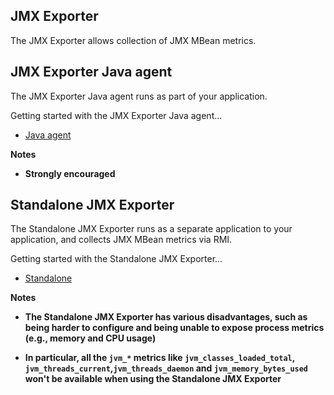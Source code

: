 JMX Exporter
---

The JMX Exporter allows collection of JMX MBean metrics.

## JMX Exporter Java agent

The JMX Exporter Java agent runs as part of your application.

Getting started with the JMX Exporter Java agent...

- [Java agent](java_agent/README.md)

**Notes**

- **Strongly encouraged**

## Standalone JMX Exporter

The Standalone JMX Exporter runs as a separate application to your application, and collects JMX MBean metrics via RMI. 

Getting started with the Standalone JMX Exporter...

- [Standalone](standalone/README.md)

**Notes**

- **The Standalone JMX Exporter has various disadvantages, such as being harder to configure and being unable to expose process metrics (e.g., memory and CPU usage)**


- **In particular, all the `jvm_*` metrics like `jvm_classes_loaded_total`, `jvm_threads_current`,`jvm_threads_daemon` and `jvm_memory_bytes_used` won't be available when using the Standalone JMX Exporter**